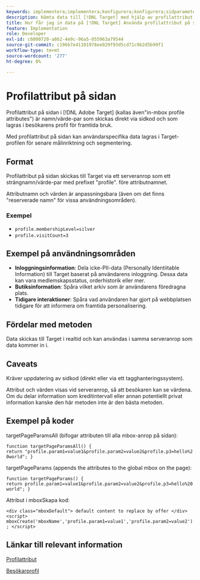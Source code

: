 ```yaml
---
keywords: implementera;implementera;konfigurera;konfigurera;sidparameter
description: Hämta data till [!DNL Target] med hjälp av profilattribut på sidan.
title: Hur får jag in data på [!DNL Target] Använda profilattribut på sidan?
feature: Implementation
role: Developer
exl-id: c6000720-a862-4e9c-96a5-055963a79544
source-git-commit: c196b7e41101978ee029f93d5cd71c9b2d5b99f1
workflow-type: tm+mt
source-wordcount: '277'
ht-degree: 0%

---
```


# Profilattribut på sidan

Profilattribut på sidan i [!DNL Adobe Target] (kallas även&quot;in-mbox profile attributes&quot;) är namn/värde-par som skickas direkt via sidkod och som lagras i besökarens profil för framtida bruk.

Med profilattribut på sidan kan användarspecifika data lagras i Target-profilen för senare målinriktning och segmentering.

## Format

Profilattribut på sidan skickas till Target via ett serveranrop som ett strängnamn/värde-par med prefixet &quot;profile&quot;. före attributnamnet.

Attributnamn och värden är anpassningsbara (även om det finns &quot;reserverade namn&quot; för vissa användningsområden).

### Exempel

* `profile.membershipLevel=silver`
* `profile.visitCount=3`

## Exempel på användningsområden

* **Inloggningsinformation**: Dela icke-PII-data (Personally Identiitable Information) till Target baserat på användarens inloggning. Dessa data kan vara medlemskapsstatus, orderhistorik eller mer.
* **Butiksinformation**: Spåra vilket arkiv som är användarens föredragna plats.
* **Tidigare interaktioner**: Spåra vad användaren har gjort på webbplatsen tidigare för att informera om framtida personalisering.

## Fördelar med metoden

Data skickas till Target i realtid och kan användas i samma serveranrop som data kommer in i.

## Caveats

Kräver uppdatering av sidkod (direkt eller via ett tagghanteringssystem).

Attribut och värden visas vid serveranrop, så att besökaren kan se värdena. Om du delar information som kreditintervall eller annan potentiellt privat information kanske den här metoden inte är den bästa metoden.

## Exempel på koder

targetPageParamsAll (bifogar attributen till alla mbox-anrop på sidan):

`function targetPageParamsAll() { return "profile.param1=value1&profile.param2=value2&profile.p3=hello%20world"; }`

targetPageParams (appends the attributes to the global mbox on the page):

`function targetPageParams() { return profile.param1=value1&profile.param2=value2&profile.p3=hello%20world"; }`

Attribut i mboxSkapa kod:

`<div class="mboxDefault"> default content to replace by offer </div> <script> mboxCreate('mboxName','profile.param1=value1','profile.param2=value2'); </script>`

## Länkar till relevant information

[Profilattribut](/help/main/c-target/c-visitor-profile/profile-parameters.md#concept_01A30B4762D64CD5946B3AA38DC8A201)

[Besökarprofil](/help/main/c-target/c-audiences/c-target-rules/visitor-profile.md#concept_E972690B9A4C4372A34229FA37EDA38E)
